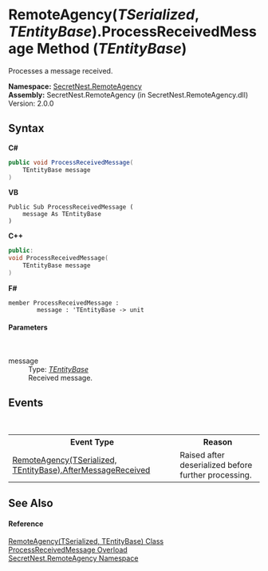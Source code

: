 # RemoteAgency(*TSerialized*, *TEntityBase*).ProcessReceivedMessage Method (*TEntityBase*)
 

Processes a message received.

**Namespace:**&nbsp;<a href="N_SecretNest_RemoteAgency">SecretNest.RemoteAgency</a><br />**Assembly:**&nbsp;SecretNest.RemoteAgency (in SecretNest.RemoteAgency.dll) Version: 2.0.0

## Syntax

**C#**<br />
``` C#
public void ProcessReceivedMessage(
	TEntityBase message
)
```

**VB**<br />
``` VB
Public Sub ProcessReceivedMessage ( 
	message As TEntityBase
)
```

**C++**<br />
``` C++
public:
void ProcessReceivedMessage(
	TEntityBase message
)
```

**F#**<br />
``` F#
member ProcessReceivedMessage : 
        message : 'TEntityBase -> unit 

```


#### Parameters
&nbsp;<dl><dt>message</dt><dd>Type: <a href="T_SecretNest_RemoteAgency_RemoteAgency_2">*TEntityBase*</a><br />Received message.</dd></dl>

## Events
&nbsp;<table><tr><th>Event Type</th><th>Reason</th></tr><tr><td><a href="E_SecretNest_RemoteAgency_RemoteAgency_2_AfterMessageReceived">RemoteAgency(TSerialized, TEntityBase).AfterMessageReceived</a></td><td>Raised after deserialized before further processing.</td></tr></table>

## See Also


#### Reference
<a href="T_SecretNest_RemoteAgency_RemoteAgency_2">RemoteAgency(TSerialized, TEntityBase) Class</a><br /><a href="Overload_SecretNest_RemoteAgency_RemoteAgency_2_ProcessReceivedMessage">ProcessReceivedMessage Overload</a><br /><a href="N_SecretNest_RemoteAgency">SecretNest.RemoteAgency Namespace</a><br />